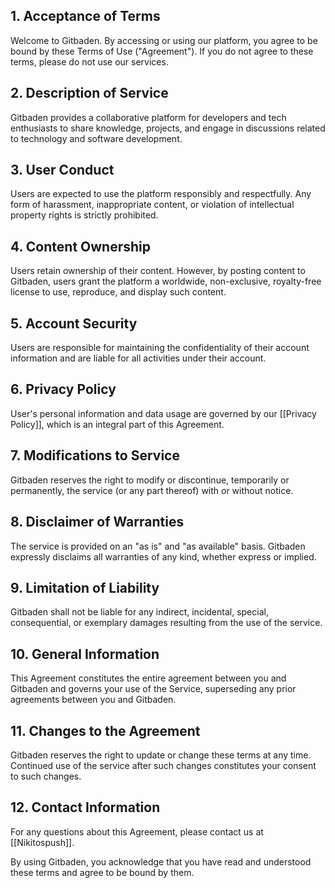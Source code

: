  
## 1. Acceptance of Terms

Welcome to Gitbaden. By accessing or using our platform, you agree to be bound by these Terms of Use ("Agreement"). If you do not agree to these terms, please do not use our services.

## 2. Description of Service

Gitbaden provides a collaborative platform for developers and tech enthusiasts to share knowledge, projects, and engage in discussions related to technology and software development.

## 3. User Conduct

Users are expected to use the platform responsibly and respectfully. Any form of harassment, inappropriate content, or violation of intellectual property rights is strictly prohibited.

## 4. Content Ownership

Users retain ownership of their content. However, by posting content to Gitbaden, users grant the platform a worldwide, non-exclusive, royalty-free license to use, reproduce, and display such content.

## 5. Account Security

Users are responsible for maintaining the confidentiality of their account information and are liable for all activities under their account.

## 6. Privacy Policy

User's personal information and data usage are governed by our [[Privacy Policy]], which is an integral part of this Agreement.

## 7. Modifications to Service

Gitbaden reserves the right to modify or discontinue, temporarily or permanently, the service (or any part thereof) with or without notice.

## 8. Disclaimer of Warranties

The service is provided on an "as is" and "as available" basis. Gitbaden expressly disclaims all warranties of any kind, whether express or implied.

## 9. Limitation of Liability

Gitbaden shall not be liable for any indirect, incidental, special, consequential, or exemplary damages resulting from the use of the service.

## 10. General Information

This Agreement constitutes the entire agreement between you and Gitbaden and governs your use of the Service, superseding any prior agreements between you and Gitbaden.

## 11. Changes to the Agreement

Gitbaden reserves the right to update or change these terms at any time. Continued use of the service after such changes constitutes your consent to such changes.

## 12. Contact Information

For any questions about this Agreement, please contact us at [[Nikitospush]].

By using Gitbaden, you acknowledge that you have read and understood these terms and agree to be bound by them.
